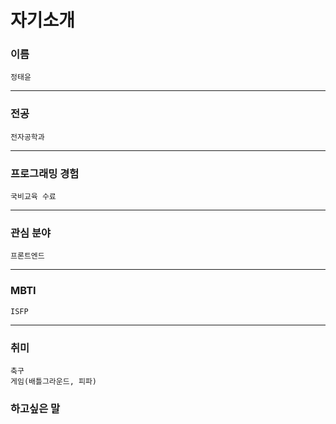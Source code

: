# 자기소개

### 이름

    정태윤

---

### 전공

    전자공학과

---

### 프로그래밍 경험

    국비교육 수료

---

### 관심 분야

    프론트엔드

---

### MBTI

    ISFP

---

### 취미

    축구
    게임(배틀그라운드, 피파)

### 하고싶은 말

```

```
